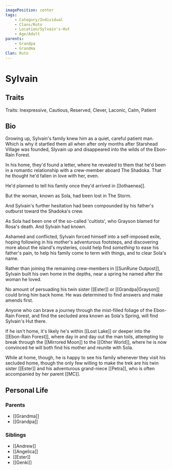 ```yaml
---
imagePosition: center
tags:
    - Category/Individual
    - Clans/Ruto
    - Location/Sylvain's-Hut
    - Age/Adult
parents:
    - Grandpa
    - Grandma
Clan: Ruto
---
```


# Sylvain

## Traits

Traits: Inexpressive, Cautious, Reserved, Clever, Laconic, Calm, Patient

## Bio

Growing up, Sylvain's family knew him as a quiet, careful patient man. Which is why it startled them all when after only months after Starshead Village was founded, Slyvain up and disappeared into the wilds of the Ebon-Rain Forest.

In his home, they'd found a letter, where he revealed to them that he'd been in a romantic relationship with a crew-member aboard The Shadoka. That he thought he'd fallen in love with her, even.

He'd planned to tell his family once they'd arrived in [[Iothaenea]].

But the woman, known as Sola, had been lost in The Storm.

And Sylvain's further hesitation had been compounded by his father's outburst toward the Shadoka's crew. 

As Sola had been one of the so-called 'cultists', who Grayson blamed for Rosa's death. And Sylvain had known.

Ashamed and conflicted, Sylvain forced himself into a self-imposed exile, hoping following in his mother's adventurous footsteps, and discovering more about the island's mysteries, could help find *something* to ease his father's pain, to help his family come to term with things, and to clear Sola's name.

Rather than joining the remaining crew-members in [[SunRune Outpost]], Sylvain built his own home in the depths, near a spring he named after the woman he loved.

No amount of persuading his twin sister [[Ester]] or [[Grandpa|Grayson]] could bring him back home. He was determined to find answers and make amends first. 

Anyone who can brave a journey through the mist-filled foliage of the Ebon-Rain Forest, and find the secluded area known as Sola's Spring, will find Sylvain's Hut there. 

If he isn't home, it's likely he's within [[Lost Lake]] or deeper into the [[Ebon-Rain Forest]], where day in and day out the man toils, attempting to break through the [[Mirrored Moon]] to  the [[Other World]], where he is now convinced he will both find his mother and reunite with Sola.

While at home, though, he is happy to see his family whenever they visit his secluded home, though the only few willing to make the trek are his twin sister [[Ester]] and his adventurous grand-niece [[Petra]], who is often accompanied by her parent [[MC]]. 

## Personal Life

### Parents

-   [[Grandma]]
-   [[Grandpa]]

### Siblings

-   [[Andrew]]
-   [[Angelica]]
-   [[Ester]]
-   [[Genki]]
